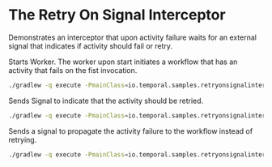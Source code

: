 # The Retry On Signal Interceptor

Demonstrates an interceptor that upon activity failure waits for an external signal that indicates if activity should
fail or retry.

Starts Worker. The worker upon start initiates a workflow that has an activity that fails on the fist invocation.

```bash
./gradlew -q execute -PmainClass=io.temporal.samples.retryonsignalinterceptor.MyWorkflowWorker
```

Sends Signal to indicate that the activity should be retried.

```bash
./gradlew -q execute -PmainClass=io.temporal.samples.retryonsignalinterceptor.RetryRequester
```

Sends a signal to propagate the activity failure to the workflow instead of retrying.

```bash
./gradlew -q execute -PmainClass=io.temporal.samples.retryonsignalinterceptor.FailureRequester
```

